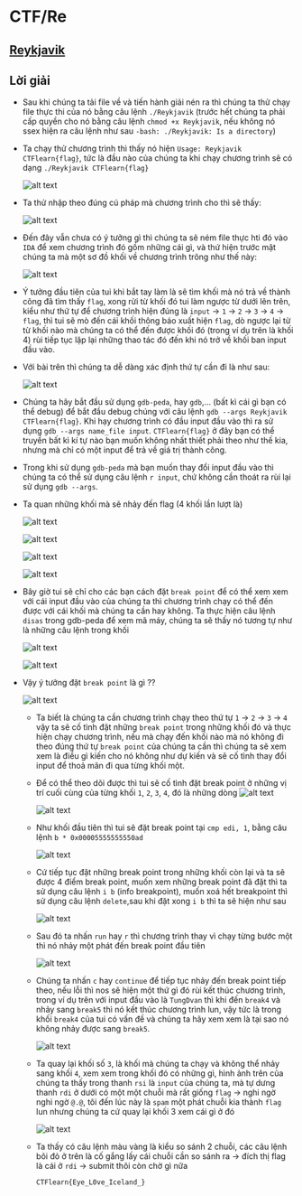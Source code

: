 # CTF/Re

## [Reykjavik](https://ctflearn.com/challenge/990)

## Lời giải

- Sau khi chúng ta tải file về và tiến hành giải nén ra thì chúng ta thử chạy file thực thi của nó bằng câu lệnh `./Reykjavik` (trước hết chúng ta phải cấp quyền cho nó bằng câu lệnh `chmod +x Reykjavik`, nếu không nó ssex hiện ra câu lệnh như sau `-bash: ./Reykjavik: Is a directory`)

- Ta chạy thử chương trình thì thấy nó hiện `Usage: Reykjavik CTFlearn{flag}`, tức là đầu nào của chúng ta khi chạy chương trình sẽ có dạng `./Reykjavik CTFlearn{flag}`

    ![alt text](IMG/Reykjavik/image.png)

- Ta thử nhập theo đúng cú pháp mà chương trình cho thì sẽ thấy:

    ![alt text](IMG/Reykjavik/image-1.png)

- Đến đây vẫn chưa có ý tưởng gì thì chúng ta sẽ ném file thực hti đó vào `IDA` để xem chương trình đó gồm những cái gì, và thứ hiện trước mặt chúng ta mà một sơ đồ khối về chương trình trông như thế này:

    ![alt text](IMG/Reykjavik/image-2.png)

- Ý tưởng đầu tiên của tui khi bắt tay làm là sẽ tìm khối mà nó trả về thành công đã tìm thấy `flag`, xong rừi từ khối đó tui làm ngược từ dưới lên trên, kiểu như thứ tự để chương trình hiện đúng là `input` -> `1` -> `2` -> `3` -> `4` -> `flag`, thì tui sẽ mò đến cái khối thông báo xuất hiện `flag`, dò ngược lại từ từ khối nào mà chúng ta có thể đến được khối đó (trong ví dụ trên là khối 4) rùi tiếp tục lặp lại những thao tác đó đến khi nó trở về khối ban input đầu vào.

- Với bài trên thì chúng ta dễ dàng xác định thứ tự cần đi là như sau:

    ![alt text](IMG/Reykjavik/image-3.png)

- Chúng ta hãy bắt đầu sử dụng `gdb-peda`, hay `gdb`,... (bất kì cái gì bạn có thể debug) để bắt đầu debug chúng với câu lệnh `gdb --args Reykjavik CTFlearn{flag}`. Khi hạy chương trình có đầu input đầu vào thì ra sử dụng `gdb --args name_file input`. `CTFlearn{flag}` ở đây bạn có thể truyền bất kì kí tự nào bạn muốn không nhất thiết phải theo như thế kia, nhưng mà chỉ có một input để trả về giá trị thành công. 

- Trong khi sử dụng `gdb-peda` mà bạn muốn thay đổi input đầu vào thì chúng ta có thể sử dụng câu lệnh `r input`, chứ không cần thoát ra rùi lại sử dụng `gdb --args`. 

- Ta quan những khối mà sẽ nhảy đến flag (4 khối lần lượt là)

    ![alt text](IMG/Reykjavik/image-5.png)

    ![alt text](IMG/Reykjavik/image-6.png)

    ![alt text](IMG/Reykjavik/image-8.png)

    ![alt text](IMG/Reykjavik/image-9.png)

- Bây giờ tui sẽ chỉ cho các bạn cách đặt `break point` để có thể xem xem với cái input đầu vào của chúng ta thì chương trình chạy có thể đến được với cái khối mà chúng ta cần hay không. Ta thực hiện câu lệnh `disas` trong gdb-peda để xem mã máy, chúng ta sẽ thấy nó tương tự như là những câu lệnh trong khối

    ![alt text](IMG/Reykjavik/image-5.png)

    ![alt text](IMG/Reykjavik/image-10.png)

- Vậy ý tưởng đặt `break point` là gì ??

    ![alt text](IMG/Reykjavik/image-11.png)

    - Ta biết là chúng ta cần chương trình chạy theo thứ tự `1` -> `2` -> `3` -> `4` vậy ta sẽ cố tình đặt những `break point` trong những khối đó và thực hiện chạy chương trình, nếu mà chạy đến khối nào mà nó không đi theo đúng thứ tự `break point` của chúng ta cần thì chúng ta sẽ xem xem là điều gì kiến cho nó không như dự kiến và sẽ cố tình thay đổi input để thoả mãn đi qua từng khối một.

    - Để có thể theo dõi được thì tui sẽ cố tình đặt break point ở những vị trí cuối cùng của từng khối `1`, `2`, `3`, `4`, đó là những dòng 
        ![alt text](IMG/Reykjavik/image-12.png)   
        
        ![alt text](IMG/Reykjavik/image-13.png)

    - Như khối đầu tiên thì tui sẽ đặt break point tại `cmp edi, 1`, bằng câu lệnh `b * 0x00005555555550ad`

        ![alt text](IMG/Reykjavik/image-14.png)

    - Cứ tiếp tục đặt những break point trong những khối còn lại và ta sẽ được 4 điểm break point, muốn xem những break point đã đặt thì ta sử dụng câu lệnh `i b` (info breakpoint), muốn xoá hết breakpoint thì sử dụng câu lệnh `delete`,sau khi đặt xong `i b` thì ta sẽ hiện như sau

        ![alt text](IMG/Reykjavik/image-15.png)

    - Sau đó ta nhấn `run` hay `r` thì chương trình thay vì chạy từng bước một thì nó nhảy một phát đến break point đầu tiên

        ![alt text](IMG/Reykjavik/image-16.png)

    - Chúng ta nhấn `c` hay `continue` để tiếp tục nhảy đến break point tiếp theo, nếu lỗi thì nos sẽ hiện một thứ gì đó rùi kết thúc chương trình, trong ví dụ trên với input đầu vào là `TungDvan` thì khi đến `break4` và nhảy sang `break5` thì nó kết thúc chương trình lun, vậy tức là trong khối `break4` của tui có vấn đề và chúng ta hãy xem xem là tại sao nó không nhảy được sang `break5`.

        ![alt text](IMG/Reykjavik/image-17.png)

    - Ta quay lại khối số `3`, là khối mà chúng ta chạy và không thể nhảy sang khối `4`, xem xem trong khối đó có những gì, hình ảnh trên của chúng ta thấy trong thanh `rsi` là `input` của chúng ta, mà tự dưng thanh `rdi` ở dưới có một một chuỗi mà rất giống `flag` -> nghi ngờ nghi ngờ `@.@`, tôi đến lúc này là `spam` một phát chuỗi kia thành `flag` lun nhưng chúng ta cứ quay lại khối 3 xem cái gì ở đó

        ![alt text](IMG/Reykjavik/image-18.png)

    - Ta thấy có câu lệnh màu vàng là kiểu so sánh 2 chuỗi, các câu lệnh bôi đỏ ở trên là cố gắng lấy cái chuỗi cần so sánh ra -> đích thị flag là cái ở `rdi` -> submit thôi còn chờ gì nữa

        ```
        CTFlearn{Eye_L0ve_Iceland_}
        ```